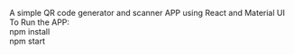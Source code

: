 A simple QR code generator and scanner APP using React and Material UI\
To Run the APP:\
npm install\
npm start
